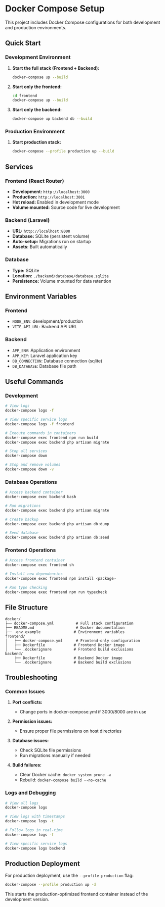 # Docker Compose Setup

This project includes Docker Compose configurations for both development and production environments.

## Quick Start

### Development Environment

1. **Start the full stack (Frontend + Backend):**
   ```bash
   docker-compose up --build
   ```

2. **Start only the frontend:**
   ```bash
   cd frontend
   docker-compose up --build
   ```

3. **Start only the backend:**
   ```bash
   docker-compose up backend db --build
   ```

### Production Environment

1. **Start production stack:**
   ```bash
   docker-compose --profile production up --build
   ```

## Services

### Frontend (React Router)
- **Development:** `http://localhost:3000`
- **Production:** `http://localhost:3001`
- **Hot reload:** Enabled in development mode
- **Volume mounted:** Source code for live development

### Backend (Laravel)
- **URL:** `http://localhost:8000`
- **Database:** SQLite (persistent volume)
- **Auto-setup:** Migrations run on startup
- **Assets:** Built automatically

### Database
- **Type:** SQLite
- **Location:** `./backend/database/database.sqlite`
- **Persistence:** Volume mounted for data retention

## Environment Variables

### Frontend
- `NODE_ENV`: development/production
- `VITE_API_URL`: Backend API URL

### Backend
- `APP_ENV`: Application environment
- `APP_KEY`: Laravel application key
- `DB_CONNECTION`: Database connection (sqlite)
- `DB_DATABASE`: Database file path

## Useful Commands

### Development
```bash
# View logs
docker-compose logs -f

# View specific service logs
docker-compose logs -f frontend

# Execute commands in containers
docker-compose exec frontend npm run build
docker-compose exec backend php artisan migrate

# Stop all services
docker-compose down

# Stop and remove volumes
docker-compose down -v
```

### Database Operations
```bash
# Access backend container
docker-compose exec backend bash

# Run migrations
docker-compose exec backend php artisan migrate

# Create backup
docker-compose exec backend php artisan db:dump

# Seed database
docker-compose exec backend php artisan db:seed
```

### Frontend Operations
```bash
# Access frontend container
docker-compose exec frontend sh

# Install new dependencies
docker-compose exec frontend npm install <package>

# Run type checking
docker-compose exec frontend npm run typecheck
```

## File Structure

```
docker/
├── docker-compose.yml          # Full stack configuration
├── README.md                   # Docker documentation
├── .env.example               # Environment variables
frontend/
│   ├── docker-compose.yml      # Frontend-only configuration
│   ├── Dockerfile             # Frontend Docker image
│   └── .dockerignore          # Frontend build exclusions
backend/
    ├── Dockerfile             # Backend Docker image
    └── .dockerignore          # Backend build exclusions
```

## Troubleshooting

### Common Issues

1. **Port conflicts:**
   - Change ports in docker-compose.yml if 3000/8000 are in use

2. **Permission issues:**
   - Ensure proper file permissions on host directories

3. **Database issues:**
   - Check SQLite file permissions
   - Run migrations manually if needed

4. **Build failures:**
   - Clear Docker cache: `docker system prune -a`
   - Rebuild: `docker-compose build --no-cache`

### Logs and Debugging

```bash
# View all logs
docker-compose logs

# View logs with timestamps
docker-compose logs -t

# Follow logs in real-time
docker-compose logs -f

# View specific service logs
docker-compose logs backend
```

## Production Deployment

For production deployment, use the `--profile production` flag:

```bash
docker-compose --profile production up -d
```

This starts the production-optimized frontend container instead of the development version.